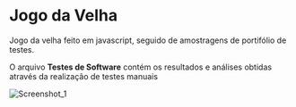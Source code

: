 # Jogo da Velha  

Jogo da velha feito em javascript, seguido de amostragens de portifólio de testes.

O arquivo **Testes de Software** contém os resultados e análises obtidas através da realização de testes manuais

![Screenshot_1](https://user-images.githubusercontent.com/115672602/212586170-f072406f-1cd4-4aba-87d8-aca75206a511.jpg)
